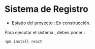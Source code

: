 <h1> Sistema de Registro </h1>

- Estado del proyecto :  En construcción.

Para ejecutar el sistema , debes poner : 

````npm install react````
